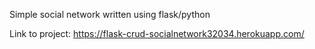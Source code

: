 Simple social network written using flask/python

Link to project: https://flask-crud-socialnetwork32034.herokuapp.com/
